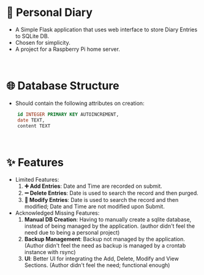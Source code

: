# 📔 Personal Diary 
- A Simple Flask application that uses web interface to store Diary Entries to SQLite DB.
- Chosen for simplicity.
- A project for a Raspberry Pi home server.

&ensp;

# 🌐 Database Structure
- Should contain the following attributes on creation:
```sql
    id INTEGER PRIMARY KEY AUTOINCREMENT,
    date TEXT,
    content TEXT
```

&ensp;

# ✨ Features
- Limited Features:
    1. **➕ Add Entries**: Date and Time are recorded on submit. 
    2. **➖ Delete Entries**: Date is used to search the record and then purged.
    3. **🔨 Modify Entries**: Date is used to search the record and then modified; Date and Time are not modified upon Submit.
&ensp;
- Acknowledged Missing Features:
    1. **Manual DB Creation**: Having to manually create a sqlite database, instead of being managed by the application. (author didn't feel the need due to being a personal project)
    2. **Backup Management**: Backup not managed by the application. (Author didn't feel the need as backup is managed by a crontab instance with rsync)
    3. **UI**: Better UI for integrating the Add, Delete, Modify and View Sections. (Author didn't feel the need; functional enough)